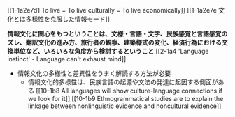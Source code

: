 [[1-1a2e7d1 To live = To live culturally = To live economically]]
[[1-1a2e7e 文化とは多様性を克服した情報モード]]

**情報文化に関心をもつということは、文様・言語・文字、民族感覚と言語感覚のズレ、翻訳文化の進み方、旅行者の観察、建築様式の変化、経済行為における交換単位など、いろいろな角度から検討するということ**
	[[2-1a4 'Language instinct' - Language can't exhaust mind]]

- 情報文化の多様性と差異性をうまく解読する方法が必要
	- 情報文化的多様性は、民族言語の起源や文法の発達に起因する側面がある
		[[10-1b8 All languages will show culture-language connections if we look for it]]
		[[10-1b9 Ethnogrammatical studies are to explain the linkage between nonlinguistic evidence and noncultural evidence]]